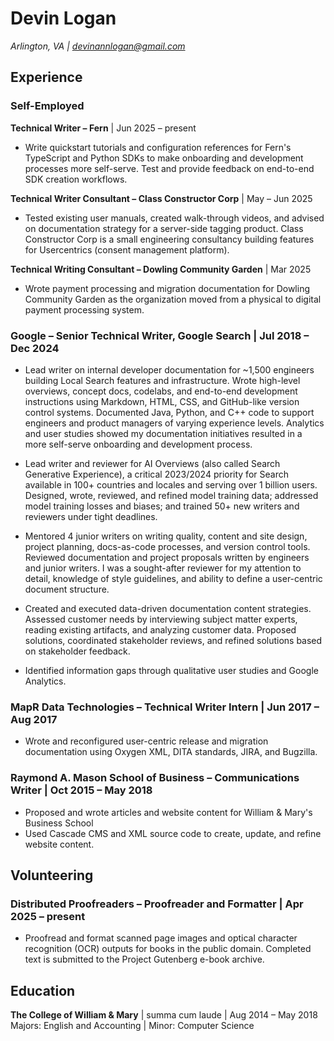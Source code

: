 # Devin Logan

*Arlington, VA | devinannlogan@gmail.com*

## Experience

### Self-Employed

**Technical Writer – Fern** | Jun 2025 – present
- Write quickstart tutorials and configuration references for Fern's TypeScript and Python SDKs to make onboarding and development processes more self-serve. Test and provide feedback on end-to-end SDK creation workflows.

**Technical Writer Consultant – Class Constructor Corp** | May – Jun 2025
- Tested existing user manuals, created walk-through videos, and advised on documentation strategy for a server-side tagging product. Class Constructor Corp is a small engineering consultancy building features for Usercentrics (consent management platform).

**Technical Writing Consultant – Dowling Community Garden** | Mar 2025
- Wrote payment processing and migration documentation for Dowling Community Garden as the organization moved from a physical to digital payment processing system.

### Google – Senior Technical Writer, Google Search | Jul 2018 – Dec 2024

- Lead writer on internal developer documentation for ~1,500 engineers building Local Search features and infrastructure. Wrote high-level overviews, concept docs, codelabs, and end-to-end development instructions using Markdown, HTML, CSS, and GitHub-like version control systems. Documented Java, Python, and C++ code to support engineers and product managers of varying experience levels. Analytics and user studies showed my documentation initiatives resulted in a more self-serve onboarding and development process.

- Lead writer and reviewer for AI Overviews (also called Search Generative Experience), a critical 2023/2024 priority for Search available in 100+ countries and locales and serving over 1 billion users. Designed, wrote, reviewed, and refined model training data; addressed model training losses and biases; and trained 50+ new writers and reviewers under tight deadlines.

- Mentored 4 junior writers on writing quality, content and site design, project planning, docs-as-code processes, and version control tools. Reviewed documentation and project proposals written by engineers and junior writers. I was a sought-after reviewer for my attention to detail, knowledge of style guidelines, and ability to define a user-centric document structure.

- Created and executed data-driven documentation content strategies. Assessed customer needs by interviewing subject matter experts, reading existing artifacts, and analyzing customer data. Proposed solutions, coordinated stakeholder reviews, and refined solutions based on stakeholder feedback.

- Identified information gaps through qualitative user studies and Google Analytics.

### MapR Data Technologies – Technical Writer Intern | Jun 2017 – Aug 2017

- Wrote and reconfigured user-centric release and migration documentation using Oxygen XML, DITA standards, JIRA, and Bugzilla.

### Raymond A. Mason School of Business – Communications Writer | Oct 2015 – May 2018

- Proposed and wrote articles and website content for William & Mary's Business School
- Used Cascade CMS and XML source code to create, update, and refine website content.

## Volunteering

### Distributed Proofreaders – Proofreader and Formatter | Apr 2025 – present

- Proofread and format scanned page images and optical character recognition (OCR) outputs for books in the public domain. Completed text is submitted to the Project Gutenberg e-book archive.

## Education

**The College of William & Mary** | summa cum laude | Aug 2014 – May 2018  
Majors: English and Accounting | Minor: Computer Science